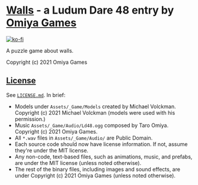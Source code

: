 # [Walls](https://omiyagames.itch.io/walls) - a Ludum Dare 48 entry by [Omiya Games](https://omiyagames.com) 

[![ko-fi](https://www.ko-fi.com/img/githubbutton_sm.svg)](https://ko-fi.com/I3I51KS8F)

A puzzle game about walls.

Copyright (c) 2021 Omiya Games

## [License](/LICENSE.md)

See [`LICENSE.md`](/LICENSE.md).  In brief:

* Models under `Assets/_Game/Models` created by Michael Volckman.  Copyright (c) 2021 Michael Volckman (models were used with his permission.)
* Music `Assets/_Game/Audio/Ld48.ogg` composed by Taro Omiya.  Copyright (c) 2021 Omiya Games.
* All `*.wav` files in `Assets/_Game/Audio/` are Public Domain.
* Each source code should now have license information.  If not, assume they're under the MIT license.
* Any non-code, text-based files, such as animations, music, and prefabs, are under the MIT license (unless noted otherwise).
* The rest of the binary files, including images and sound effects, are under Copyright (c) 2021 Omiya Games (unless noted otherwise).
